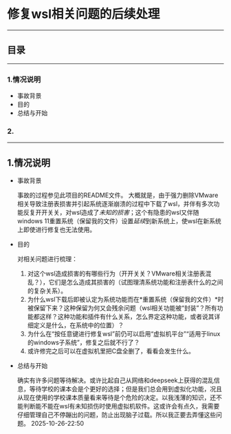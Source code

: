 # 修复wsl相关问题的后续处理
---
## 目录
---
### 1.情况说明
- 事故背景
- 目的
- 总结与开始

### 2.

---
## 1.情况说明
- 事故背景
   
   事故的过程参见此项目的README文件。
   大概就是，由于强力删除VMware相关导致注册表损害并引起系统逐渐崩溃的过程中下载了wsl，并伴有多次功能反复开开关关，对wsl造成了*未知的损害*；这个有隐患的wsl又伴随windows 11重置系统（保留我的文件）设置*延续*到新系统上，使wsl在新系统上即使进行修复也无法使用。

- 目的

   对相关问题进行梳理：
   1. 对这个wsl造成损害的有哪些行为（开开关关？VMware相关注册表混乱？），它们是怎么造成其损害的（试图理清系统功能和注册表什么的之间的复杂关系）。
   2. 为什么wsl下载后即被认定为系统功能而在*重置系统（保留我的文件）*时被保留下来？这种保留为何又会残余问题（wsl相关功能被“封装”？所有功能都这样？这种功能和插件有什么关系，怎么界定这种功能，或者说其详细定义是什么，在系统中的位置）？
   3. 为什么在“按任意键进行修复wsl”前仍可以启用“虚拟机平台”“适用于linux的windows子系统”，修复之后就不行了？
   4. 或许修完之后可以在虚拟机里把C盘全删了，看看会发生什么。

- 总结与开始

   确实有许多问题等待解决。或许比起自己从网络和deepseek上获得的混乱信息，等待学校的课本会是个更好的选择；但是我们总会用到虚拟化功能，况且从现在使用的学校课本质量看来等待是个危险的决定。以我浅薄的知识，还不能判断能不能在wsl有未知损伤时使用虚拟机软件。这或许会有点久，我需要仔细管理自己不停蹦出的问题，防止出现脑子过载。所以我正要去弄懂这些问题。
                       2025-10-26-22:50
